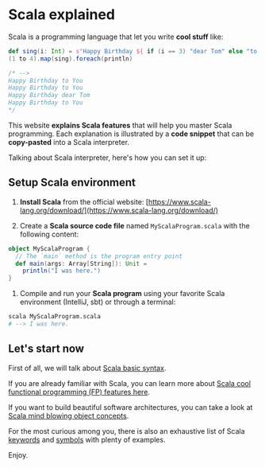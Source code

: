 # Scala explained

Scala is a programming language that let you write **cool stuff** like:

```scala
def sing(i: Int) = s"Happy Birthday ${ if (i == 3) "dear Tom" else "to You" }"
(1 to 4).map(sing).foreach(println)

/* -->
Happy Birthday to You
Happy Birthday to You
Happy Birthday dear Tom
Happy Birthday to You
*/
```

This website **explains Scala features** that will help you master
Scala programming.
Each explanation is illustrated by a **code snippet**
that can be **copy-pasted** into a Scala interpreter.

Talking about Scala interpreter, here's how you can set it up:

## Setup Scala environment

1. **Install Scala** from the official website:
  [https://www.scala-lang.org/download/](https://www.scala-lang.org/download/)

1. Create a **Scala source code file** named `MyScalaProgram.scala`
  with the following content:

  ```scala
  object MyScalaProgram {
    // The `main` method is the program entry point
    def main(args: Array[String]): Unit =
      println("I was here.")
  }
  ```

1. Compile and run your **Scala program** using your favorite Scala environment
  (IntelliJ, sbt) or through a terminal:

  ```bash
  scala MyScalaProgram.scala
  # --> I was here.
  ```

## Let's start now

First of all, we will talk about [Scala basic syntax](syntax.md).

If you are already familiar with Scala, you can learn more about
[Scala cool functional programming (FP) features here](functions.md).

If you want to build beautiful software architectures,
you can take a look at [Scala mind blowing object concepts](classes.md).

For the most curious among you, there is also an exhaustive list of
Scala [keywords](keywords.md) and [symbols](symbols.md)
with plenty of examples.

Enjoy.
